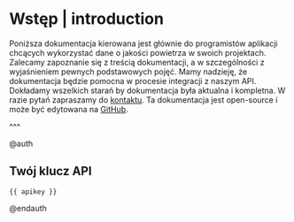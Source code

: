 # Wstęp | introduction

Poniższa dokumentacja kierowana jest głównie do programistów aplikacji chcących wykorzystać dane o jakości powietrza w swoich projektach. Zalecamy zapoznanie się z treścią dokumentacji, a w szczególności z wyjaśnieniem pewnych podstawowych pojęć. Mamy nadzieję, że dokumentacja będzie pomocna w procesie integracji z naszym API. Dokładamy wszelkich starań by dokumentacja była aktualna i kompletna. W razie pytań zapraszamy do [kontaktu](https://airly.org/pl/kontakt/). Ta dokumentacja jest open-source i może być edytowana na [GitHub](https://github.com/airly-eu/api-docs/tree/master/pl).

^^^

@auth
## Twój klucz API

```
{{ apikey }}
```
@endauth
